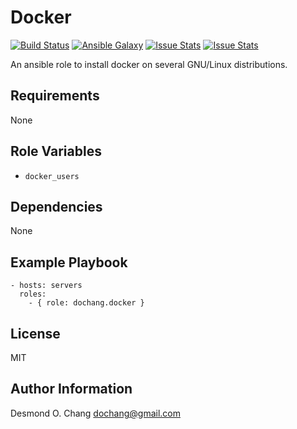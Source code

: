 Docker
======

[![Build Status](https://travis-ci.org/dochang/ansible-role-docker.svg?branch=master)](https://travis-ci.org/dochang/ansible-role-docker)
[![Ansible Galaxy](https://img.shields.io/badge/galaxy-dochang.docker-blue.svg)](https://galaxy.ansible.com/list#/roles/1816)
[![Issue Stats](http://issuestats.com/github/dochang/ansible-role-docker/badge/pr)](http://www.issuestats.com/github/dochang/ansible-role-docker)
[![Issue Stats](http://issuestats.com/github/dochang/ansible-role-docker/badge/issue)](http://www.issuestats.com/github/dochang/ansible-role-docker)

An ansible role to install docker on several GNU/Linux distributions.

Requirements
------------

None

Role Variables
--------------

  - `docker_users`

Dependencies
------------

None

Example Playbook
----------------

    - hosts: servers
      roles:
        - { role: dochang.docker }

License
-------

MIT

Author Information
------------------

Desmond O. Chang <dochang@gmail.com>
